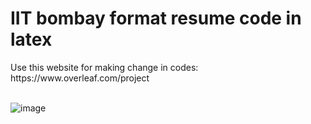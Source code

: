 <h1>IIT bombay format resume code in latex</h1>
Use this website for making change in codes: https://www.overleaf.com/project
<br><br>

![image](https://github.com/user-attachments/assets/07222f52-2555-4020-8fcf-5356f04455f7)
